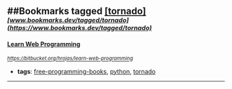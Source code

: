 ##Bookmarks tagged [[tornado]](https://www.bookmarks.dev?q=[tornado])
_<sup><sup>[www.bookmarks.dev/tagged/tornado](https://www.bookmarks.dev/tagged/tornado)</sup></sup>_
---
#### [Learn Web Programming](https://bitbucket.org/hrojas/learn-web-programming)
_<sup>https://bitbucket.org/hrojas/learn-web-programming</sup>_

* **tags**: [free-programming-books](../tagged/free-programming-books.md), [python](../tagged/python.md), [tornado](../tagged/tornado.md)
---
